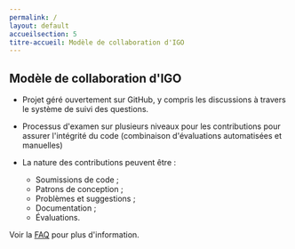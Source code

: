 ```yaml
---
permalink: /
layout: default
accueilsection: 5
titre-accueil: Modèle de collaboration d'IGO
---
```


## Modèle de collaboration d'IGO

- Projet géré ouvertement sur GitHub, y compris les discussions à travers le système de suivi des questions.
- Processus d'examen sur plusieurs niveaux pour les contributions pour assurer l'intégrité du code (combinaison d'évaluations automatisées et manuelles)
- La nature des contributions peuvent être :

  -  Soumissions de code ;
  -  Patrons de conception ;
  -  Problèmes et suggestions ;
  -  Documentation ;
  -  Évaluations.

Voir la [FAQ](/site-web/faq) pour plus d'information.